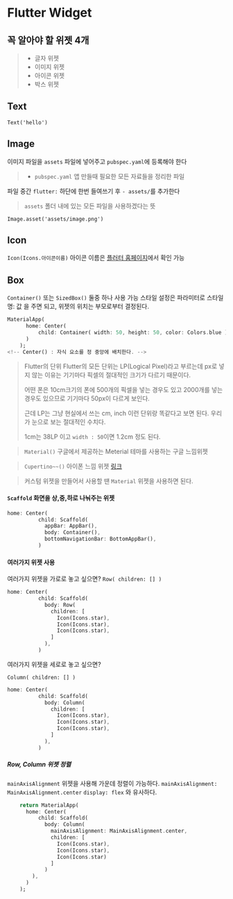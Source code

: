 # Flutter Widget

## 꼭 알아야 할 위젯 4개

> - 글자 위젯
> - 이미지 위젯
> - 아이콘 위젯
> - 박스 위젯

## Text

`Text('hello')`

## Image

이미지 파일을 `assets` 파일에 넣어주고 `pubspec.yaml`에 등록해야 한다

> - `pubspec.yaml`
>   앱 만들때 필요한 모든 자료들을 정리한 파일

파일 중간 `flutter:` 하단에 한번 들여쓰기 후 `- assets/`를 추가한다

> `assets` 폴더 내에 있는 모든 파일을 사용하겠다는 뜻

`Image.asset('assets/image.png')`

## Icon

`Icon(Icons.아이콘이름)`
아이콘 이름은 [플러터 홈페이지](https://api.flutter.dev/flutter/material/Icons-class.html)에서 확인 가능

## Box

`Container()` 또는 `SizedBox()` 둘중 하나 사용 가능
스타일 설정은 파라미터로 스타일명: 값 을 주면 되고, 위젯의 위치는 부모로부터 결정된다.

```dart
MaterialApp(
      home: Center(
          child: Container( width: 50, height: 50, color: Colors.blue )
      )
    );
<!-- Center() : 자식 요소를 정 중앙에 배치한다. -->
```

> Flutter의 단위
> Flutter의 모든 단위는 LP(Logical Pixel)라고 부르는데 px로 넣지 않는 이유는 기기마다 픽셀의 절대적인 크기가 다르기 때문이다.
>
> 어떤 폰은 10cm크기의 폰에 500개의 픽셀을 넣는 경우도 있고 2000개를 넣는 경우도 있으므로 기기마다 50px이 다르게 보인다.
>
> 근데 LP는 그냥 현실에서 쓰는 cm, inch 이런 단위랑 똑같다고 보면 된다.
> 우리가 눈으로 보는 절대적인 수치다.
>
> 1cm는 38LP 이고 `width : 50`이면 1.2cm 정도 된다.

> `Material()`
> 구글에서 제공하는 Meterial 테마를 사용하는 구글 느낌위젯

> `Cupertino~~()`
> 아이폰 느낌 위젯
> [링크](https://docs.flutter.dev/development/ui/widgets/cupertino)

> 커스텀 위젯을 만들어서 사용할 땐 `Material` 위젯을 사용하면 된다.

#### `Scaffold` 화면을 상,중,하로 나눠주는 위젯

```dart
home: Center(
          child: Scaffold(
            appBar: AppBar(),
            body: Container(),
            bottomNavigationBar: BottomAppBar(),
          )
```

#### 여러가지 위젯 사용

여러가지 위젯을 가로로 놓고 싶으면?
`Row( children: [] )`

```dart
home: Center(
          child: Scaffold(
            body: Row(
              children: [
                Icon(Icons.star),
                Icon(Icons.star),
                Icon(Icons.star),
              ]
            ),
          )
```

여러가지 위젯을 세로로 놓고 싶으면?

`Column( children: [] )`

```dart
home: Center(
          child: Scaffold(
            body: Column(
              children: [
                Icon(Icons.star),
                Icon(Icons.star),
                Icon(Icons.star),
              ]
            ),
          )
```

##### Row, Column 위젯 정렬

`mainAxisAlignment` 위젯을 사용해 가운데 정렬이 가능하다.
`mainAxisAlignment: MainAxisAlignment.center`
`display: flex` 와 유사하다.

```dart
    return MaterialApp(
      home: Center(
          child: Scaffold(
            body: Column(
              mainAxisAlignment: MainAxisAlignment.center,
              children: [
                Icon(Icons.star),
                Icon(Icons.star),
                Icon(Icons.star)
              ]
            )
        ),
      )
    );
```
